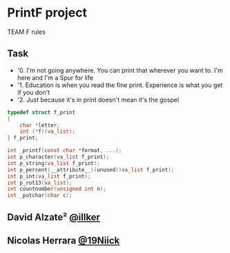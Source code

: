 # PrintF project 

TEAM F rules

## Task
- '0. I'm not going anywhere. You can print that wherever you want to. I'm here and I'm a Spur for life 
- '1. Education is when you read the fine print. Experience is what you get if you don't 
- '2. Just because it's in print doesn't mean it's the gospel

```c
typedef struct f_print
{
	char *letter;
	int (*f)(va_list);
} f_print;

int _printf(const char *format, ...);
int p_character(va_list f_print);
int p_string(va_list f_print);
int p_percent(__attribute__((unused))va_list f_print);
int p_int(va_list f_print);
int p_rot13(va_list);
int countnumber(unsigned int n);
int _putchar(char c);
```


## David Alzate² [@illker](https://twitter.com/illker)
## Nicolas Herrara [@19Niick](https://twitter.com/19Niick)
